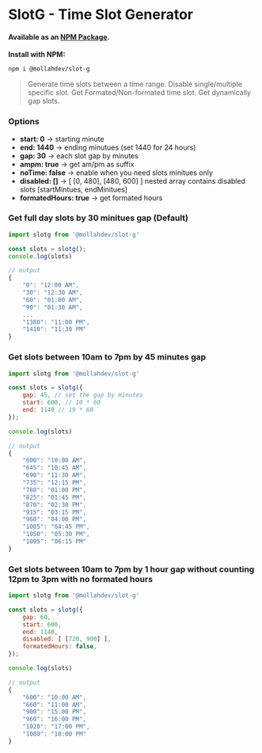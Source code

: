 # SlotG - Time Slot Generator

#### Available as an [NPM Package](https://www.npmjs.com/package/@mollahdev/slot-g).

**Install with NPM:**

```sh
npm i @mollahdev/slot-g
```

> Generate time slots between a time range.
> Disable single/multiple specific slot.
> Get Formated/Non-formated time slot.
> Get dynamically gap slots.

### Options

-   **start: 0** -> starting minute
-   **end: 1440** -> ending minutues (set 1440 for 24 hours)
-   **gap: 30** -> each slot gap by minutes
-   **ampm: true** -> get am/pm as suffix
-   **noTime: false** -> enable when you need slots minitues only
-   **disabled: []** -> [ [0, 480], [480, 600] ] nested array contains disabled slots [startMintues, endMinitues]
-   **formatedHours: true** -> get formated hours

### Get full day slots by 30 minitues gap (Default)

```jsx
import slotg from '@mollahdev/slot-g'

const slots = slotg();
console.log(slots)

// output
{
    "0": "12:00 AM",
    "30": "12:30 AM",
    "60": "01:00 AM",
    "90": "01:30 AM",
    ...
    "1380": "11:00 PM",
    "1410": "11:30 PM"
}

```

### Get slots between 10am to 7pm by 45 minutes gap

```jsx
import slotg from '@mollahdev/slot-g'

const slots = slotg({
	gap: 45, // set the gap by minutes
	start: 600, // 10 * 60
	end: 1140 // 19 * 60
});

console.log(slots)

// output
{
    "600": "10:00 AM",
    "645": "10:45 AM",
    "690": "11:30 AM",
    "735": "12:15 PM",
    "780": "01:00 PM",
    "825": "01:45 PM",
    "870": "02:30 PM",
    "915": "03:15 PM",
    "960": "04:00 PM",
    "1005": "04:45 PM",
    "1050": "05:30 PM",
    "1095": "06:15 PM"
}

```

### Get slots between 10am to 7pm by 1 hour gap without counting 12pm to 3pm with no formated hours

```jsx
import slotg from '@mollahdev/slot-g'

const slots = slotg({
	gap: 60,
	start: 600,
	end: 1140,
    disabled: [ [720, 900] ],
    formatedHours: false,
});

console.log(slots)

// output
{
    "600": "10:00 AM",
    "660": "11:00 AM",
    "900": "15:00 PM",
    "960": "16:00 PM",
    "1020": "17:00 PM",
    "1080": "18:00 PM"
}
```
